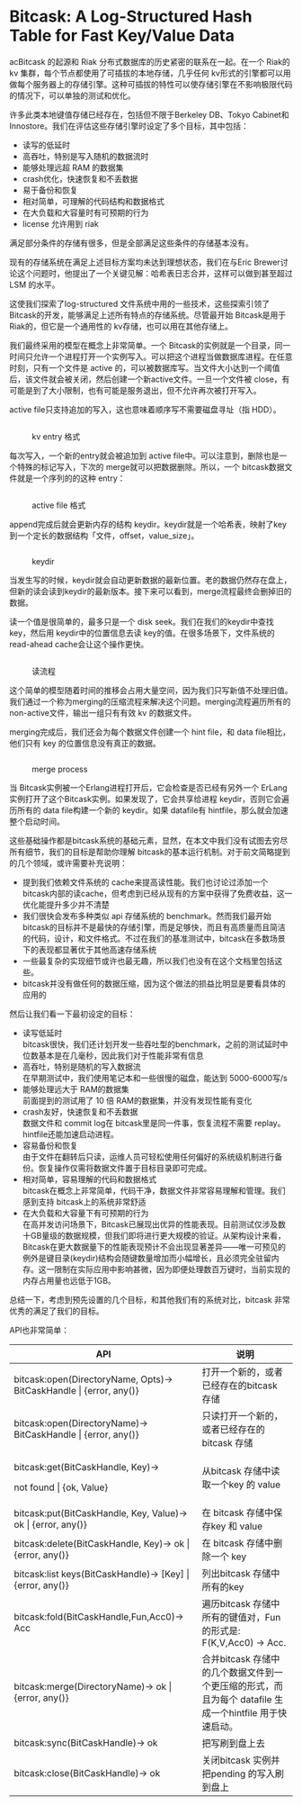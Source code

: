 # Bitcask: A Log-Structured Hash Table for Fast Key/Value Data

acBitcask 的起源和 Riak 分布式数据库的历史紧密的联系在一起。在一个 Riak的 kv 集群，每个节点都使用了可插拔的本地存储，几乎任何 kv形式的引擎都可以用做每个服务器上的存储引擎。这种可插拔的特性可以使存储引擎在不影响极限代码的情况下，可以单独的测试和优化。

许多此类本地键值存储已经存在，包括但不限于Berkeley DB、Tokyo Cabinet和Innostore。我们在评估这些存储引擎时设定了多个目标，其中包括：

* 读写的低延时
* 高吞吐，特别是写入随机的数据流时
* 能够处理远超 RAM 的数据集
* crash优化，快速恢复和不丢数据
* 易于备份和恢复
* 相对简单，可理解的代码结构和数据格式
* 在大负载和大容量时有可预期的行为
* license 允许用到 riak

满足部分条件的存储有很多，但是全部满足这些条件的存储基本没有。

现有的存储系统在满足上述目标方案均未达到理想状态，我们在与Eric Brewer讨论这个问题时，他提出了一个关键见解：哈希表日志合并，这样可以做到甚至超过 LSM 的水平。

这使我们探索了log-structured 文件系统中用的一些技术，这些探索引领了 Bitcask的开发，能够满足上述所有特点的存储系统。尽管最开始 Bitcask是用于 Riak的，但它是一个通用性的 kv存储，也可以用在其他存储上。

我们最终采用的模型在概念上非常简单。一个 Bitcask的实例就是一个目录，同一时间只允许一个进程打开一个实例写入。可以把这个进程当做数据库进程。在任意时刻，只有一个文件是 active 的，可以被数据库写。当文件大小达到一个阈值后，该文件就会被关闭，然后创建一个新active文件。一旦一个文件被 close，有可能是到了大小限制，也有可能是服务退出，但不允许再次被打开写入。

active file只支持追加的写入，这也意味着顺序写不需要磁盘寻址（指 HDD）。

<figure><img src="../.gitbook/assets/image (4).png" alt=""><figcaption><p>kv entry 格式</p></figcaption></figure>

每次写入，一个新的entry就会被追加到 active file中。可以注意到，删除也是一个特殊的标记写入，下次的 merge就可以把数据删除。所以，一个 bitcask数据文件就是一个序列的的这种 entry：

<figure><img src="../.gitbook/assets/image (2).png" alt=""><figcaption><p>active file 格式</p></figcaption></figure>

append完成后就会更新内存的结构 keydir。keydir就是一个哈希表，映射了key到一个定长的数据结构「文件，offset，value\_size」。

<figure><img src="../.gitbook/assets/image (1) (1).png" alt=""><figcaption><p>keydir</p></figcaption></figure>

当发生写的时候，keydir就会自动更新数据的最新位置。老的数据仍然存在盘上，但新的读会读到keydir的最新版本。接下来可以看到，merge流程最终会删掉旧的数据。

读一个值是很简单的，最多只是一个 disk seek。我们在我们的keydir中查找key，然后用 keydir中的位置信息去读 key的值。在很多场景下，文件系统的 read-ahead cache会让这个操作更快。

<figure><img src="../.gitbook/assets/image (2) (1).png" alt=""><figcaption><p>读流程</p></figcaption></figure>

这个简单的模型随着时间的推移会占用大量空间，因为我们只写新值不处理旧值。我们通过一个称为merging的压缩流程来解决这个问题。merging流程遍历所有的 non-active文件，输出一组只有有效 kv 的数据文件。

merging完成后，我们还会为每个数据文件创建一个 hint file，和 data file相比，他们只有 key 的位置信息没有真正的数据。

<figure><img src="../.gitbook/assets/image (3).png" alt=""><figcaption><p>merge process</p></figcaption></figure>

当 Bitcask实例被一个Erlang进程打开后，它会检查是否已经有另外一个 ErLang实例打开了这个Bitcask实例。如果发现了，它会共享给进程 keydir，否则它会遍历所有的 data file构建一个新的 keydir。如果 datafile有 hintfile，那么就会加速整个启动时间。

这些基础操作都是bitcask系统的基础元素，显然，在本文中我们没有试图去穷尽所有细节，我们的目标是帮助你理解 bitcask的基本运行机制。对于前文简略提到的几个领域，或许需要补充说明：

* 提到我们依赖文件系统的 cache来提高读性能。我们也讨论过添加一个bitcask内部的读cache，但考虑到已经从现有的方案中获得了免费收益，这一优化能提升多少并不清楚
* 我们很快会发布多种类似 api 存储系统的 benchmark。然而我们最开始 bitcask的目标并不是最快的存储引擎，而是足够快，而且有高质量而且简洁的代码，设计，和文件格式。不过在我们的基准测试中，bitcask在多数场景下的表现都显著优于其他高速存储系统
* 一些最复杂的实现细节或许也最无趣，所以我们也没有在这个文档里包括这些。
* bitcask并没有做任何的数据压缩，因为这个做法的损益比明显是要看具体的应用的

然后让我们看一下最初设定的目标：

* 读写低延时\
  bitcask很快，我们还计划开发一些吞吐型的benchmark，之前的测试延时中位数基本是在几毫秒，因此我们对于性能非常有信息
* 高吞吐，特别是随机的写入数据流\
  在早期测试中，我们使用笔记本和一些很慢的磁盘，能达到 5000-6000写/s
* 能够处理远大于 RAM的数据集\
  前面提到的测试用了 10 倍 RAM的数据集，并没有发现性能有变化
* crash友好，快速恢复和不丢数据\
  数据文件和 commit log在 bitcask里是同一件事，恢复流程不需要 replay。hintfile还能加速启动进程。
* 容易备份和恢复\
  由于文件在翻转后只读，运维人员可轻松使用任何偏好的系统级机制进行备份。恢复操作仅需将数据文件置于目标目录即可完成。
* 相对简单，容易理解的代码和数据格式\
  bitcask在概念上非常简单，代码干净，数据文件非常容易理解和管理。我们感到支持 bitcask上的系统非常舒适
* 在大负载和大容量下有可预期的行为\
  在高并发访问场景下，Bitcask已展现出优异的性能表现。目前测试仅涉及数十GB量级的数据规模，但我们即将进行更大规模的验证。从架构设计来看，Bitcask在更大数据量下的性能表现预计不会出现显著差异——唯一可预见的例外是键目录(keydir)结构会随键数量增加而小幅增长，且必须完全驻留内存。这一限制在实际应用中影响甚微，因为即便处理数百万键时，当前实现的内存占用量也远低于1GB。

总结一下，考虑到预先设置的几个目标，和其他我们有的系统对比，bitcask 非常优秀的满足了我们的目标。

API也非常简单：

<table><thead><tr><th width="318.796875">API</th><th>说明</th></tr></thead><tbody><tr><td>bitcask:open(DirectoryName, Opts)→ BitCaskHandle | {error, any()}</td><td>打开一个新的，或者已经存在的bitcask 存储</td></tr><tr><td>bitcask:open(DirectoryName)→ BitCaskHandle | {error, any()}</td><td>只读打开一个新的，或者已经存在的bitcask 存储</td></tr><tr><td><p>bitcask:get(BitCaskHandle, Key)→ </p><p>not found | {ok, Value}</p></td><td>从bitcask 存储中读取一个key 的 value</td></tr><tr><td>bitcask:put(BitCaskHandle, Key, Value)→ ok | {error, any()}</td><td>在 bitcask 存储中保存key 和 value</td></tr><tr><td>bitcask:delete(BitCaskHandle, Key)→ ok | {error, any()}</td><td>在 bitcask 存储中删除一个 key</td></tr><tr><td>bitcask:list keys(BitCaskHandle)→ [Key] | {error, any()}</td><td>列出bitcask 存储中所有的key</td></tr><tr><td>bitcask:fold(BitCaskHandle,Fun,Acc0)→ Acc</td><td>遍历bitcask 存储中所有的键值对，Fun 的形式是: F(K,V,Acc0) → Acc.</td></tr><tr><td>bitcask:merge(DirectoryName)→ ok | {error, any()}</td><td>合并bitcask 存储中的几个数据文件到一个更压缩的形式，而且为每个 datafile 生成一个hintfile 用于快速启动。</td></tr><tr><td>bitcask:sync(BitCaskHandle)→ ok</td><td>把写刷到盘上去</td></tr><tr><td>bitcask:close(BitCaskHandle)→ ok</td><td>关闭bitcask 实例并把pending 的写入刷到盘上</td></tr></tbody></table>
